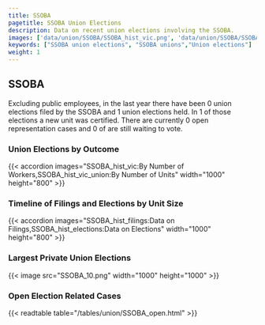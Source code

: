 ```yaml
---
title: SSOBA
pagetitle: SSOBA Union Elections
description: Data on recent union elections involving the SSOBA.
images: ['data/union/SSOBA/SSOBA_hist_vic.png', 'data/union/SSOBA/SSOBA_hist_size.png', 'data/union/SSOBA/SSOBA_10.png']
keywords: ["SSOBA union elections", "SSOBA unions","Union elections"]
weight: 1
---
```

##  SSOBA

Excluding public employees, in the last year there have been 0 union elections filed by the SSOBA and 1 union elections held. In 1 of those elections a new unit was certified. There are currently 0 open representation cases and 0 of are still waiting to vote.

### Union Elections by Outcome
{{< accordion images="SSOBA_hist_vic:By Number of Workers,SSOBA_hist_vic_union:By Number of Units" width="1000" height="800" >}}

### Timeline of Filings and Elections by Unit Size
{{< accordion images="SSOBA_hist_filings:Data on Filings,SSOBA_hist_elections:Data on Elections" width="1000" height="800" >}}

### Largest Private Union Elections
{{< image src="SSOBA_10.png" width="1000" height="1000"  >}}

### Open Election Related Cases
{{< readtable table="/tables/union/SSOBA_open.html" >}}


